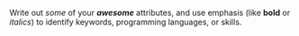 Write out *some* of your _**awesome**_ attributes, and use emphasis (like __bold__ or *italics*) to identify keywords, programming languages, or skills. 
